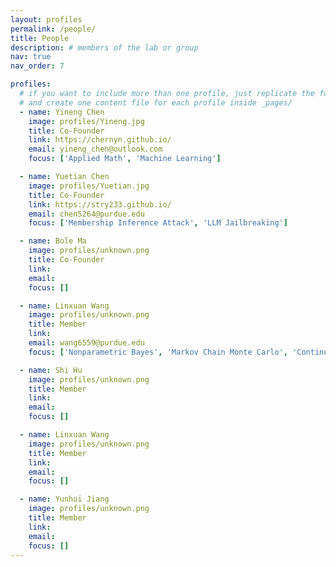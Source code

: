 ```yaml
---
layout: profiles
permalink: /people/
title: People
description: # members of the lab or group
nav: true
nav_order: 7

profiles:
  # if you want to include more than one profile, just replicate the following block
  # and create one content file for each profile inside _pages/
  - name: Yineng Chen
    image: profiles/Yineng.jpg
    title: Co-Founder
    link: https://chernyn.github.io/
    email: yineng_chen@outlook.com
    focus: ['Applied Math', 'Machine Learning']

  - name: Yuetian Chen
    image: profiles/Yuetian.jpg
    title: Co-Founder
    link: https://stry233.github.io/
    email: chen5264@purdue.edu
    focus: ['Membership Inference Attack', 'LLM Jailbreaking']

  - name: Bole Ma
    image: profiles/unknown.png
    title: Co-Founder
    link: 
    email: 
    focus: []

  - name: Linxuan Wang
    image: profiles/unknown.png
    title: Member
    link: 
    email: wang6559@purdue.edu
    focus: ['Nonparametric Bayes', 'Markov Chain Monte Carlo', 'Continuous time stochastic processes']

  - name: Shi Hu
    image: profiles/unknown.png
    title: Member
    link: 
    email: 
    focus: []

  - name: Linxuan Wang
    image: profiles/unknown.png
    title: Member
    link: 
    email: 
    focus: []

  - name: Yunhui Jiang
    image: profiles/unknown.png
    title: Member
    link: 
    email: 
    focus: []
---
```


